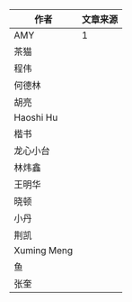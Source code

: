 |作者             |文章来源     	|
|----             |---          |
|AMY           |   1     |
|茶猫           |        |
|程伟           |        |
|何德林         |        |
|胡亮           |         |
|Haoshi Hu     |          |
|楷书           |          |
|龙心小台       |          |
|林炜鑫         |        |
|王明华         |        |
|晓顿           |        |
|小丹           |          |
|荆凯           |         |
|Xuming Meng   |        |
|鱼            |        |
|张奎          |        |